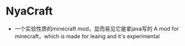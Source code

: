 # NyaCraft
- 一个实验性质的minecraft mod，显而易见它是拿java写的
  A mod for minecraft，which is made for leaing and it's experimental
